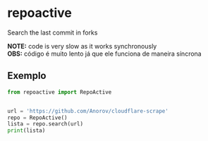 # repoactive
Search the last commit in forks 


**NOTE:** code is very slow as it works synchronously<br>
**OBS:** código é muito lento já que ele funciona de maneira síncrona

## Exemplo
``` Python
from repoactive import RepoActive


url = 'https://github.com/Anorov/cloudflare-scrape'
repo = RepoActive()
lista = repo.search(url)
print(lista)
```
